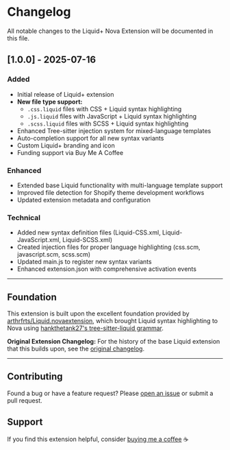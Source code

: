 # Changelog

All notable changes to the Liquid+ Nova Extension will be documented in this file.

## [1.0.0] - 2025-07-16

### Added

- Initial release of Liquid+ extension
- **New file type support:**
  - `.css.liquid` files with CSS + Liquid syntax highlighting
  - `.js.liquid` files with JavaScript + Liquid syntax highlighting
  - `.scss.liquid` files with SCSS + Liquid syntax highlighting
- Enhanced Tree-sitter injection system for mixed-language templates
- Auto-completion support for all new syntax variants
- Custom Liquid+ branding and icon
- Funding support via Buy Me A Coffee

### Enhanced

- Extended base Liquid functionality with multi-language template support
- Improved file detection for Shopify theme development workflows
- Updated extension metadata and configuration

### Technical

- Added new syntax definition files (Liquid-CSS.xml, Liquid-JavaScript.xml, Liquid-SCSS.xml)
- Created injection files for proper language highlighting (css.scm, javascript.scm, scss.scm)
- Updated main.js to register new syntax variants
- Enhanced extension.json with comprehensive activation events

---

## Foundation

This extension is built upon the excellent foundation provided by [arthrfrts/Liquid.novaextension](https://github.com/arthrfrts/Liquid.novaextension), which brought Liquid syntax highlighting to Nova using [hankthetank27's tree-sitter-liquid grammar](https://github.com/hankthetank27/tree-sitter-liquid).

**Original Extension Changelog:** For the history of the base Liquid extension that this builds upon, see the [original changelog](https://github.com/arthrfrts/Liquid.novaextension/blob/main/CHANGELOG.md).

---

## Contributing

Found a bug or have a feature request? Please [open an issue](https://github.com/hello-jeff/Liquid-Plus.novaextension/issues) or submit a pull request.

## Support

If you find this extension helpful, consider [buying me a coffee](https://coff.ee/hellojeff) ☕️
